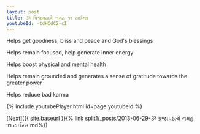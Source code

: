 ```yaml
---
layout: post
title: ૐ વિશ્વબહાવે નમહ ૧૧ ટાઈમ્સ
youtubeId: -tdHCdC2-cI
---
```

 
 
Helps get goodness, bliss and peace and God's blessings
 
Helps remain focused, help generate inner energy 
 
Helps boost physical and mental health 
 
Helps remain grounded and generates a sense of gratitude towards the greater power 
 
Helps reduce bad karma
 
 
 
 


{% include youtubePlayer.html id=page.youtubeId %}
 
[Next]({{ site.baseurl }}{% link  split1/_posts/2013-06-29-ૐ પ્રજાપઠાયે નમહ ૧૧ ટાઈમ્સ.md%})
 
